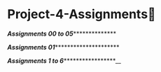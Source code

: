 # Project-4-Assignments🚀



*****************Assignments 00 to 05******************************* 

*****************Assignments 01**************************************

*****************Assignments 1 to 6**********************************__
